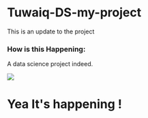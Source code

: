 # Tuwaiq-DS-my-project

This is an update to the project

### How is this Happening:

A data science project indeed.

<img src="https://london.ac.uk/sites/default/files/styles/max_1300x1300/public/2018-03/data-science.jpg" />

# Yea It's happening !
